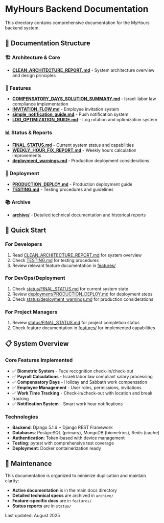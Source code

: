 # MyHours Backend Documentation

This directory contains comprehensive documentation for the MyHours backend system.

## 📁 Documentation Structure

### 🏗️ Architecture & Core
- **[CLEAN_ARCHITECTURE_REPORT.md](./CLEAN_ARCHITECTURE_REPORT.md)** - System architecture overview and design principles

### 📱 Features
- **[COMPENSATORY_DAYS_SOLUTION_SUMMARY.md](./features/COMPENSATORY_DAYS_SOLUTION_SUMMARY.md)** - Israeli labor law compliance implementation
- **[INVITATION_FLOW.md](./features/INVITATION_FLOW.md)** - Employee invitation system
- **[simple_notification_guide.md](./features/simple_notification_guide.md)** - Push notification system
- **[LOG_OPTIMIZATION_GUIDE.md](./features/LOG_OPTIMIZATION_GUIDE.md)** - Log rotation and optimization system

### 📊 Status & Reports  
- **[FINAL_STATUS.md](./status/FINAL_STATUS.md)** - Current system status and capabilities
- **[WEEKLY_HOUR_FIX_REPORT.md](./status/WEEKLY_HOUR_FIX_REPORT.md)** - Weekly hours calculation improvements
- **[deployment_warnings.md](./status/deployment_warnings.md)** - Production deployment considerations

### 🚀 Deployment
- **[PRODUCTION_DEPLOY.md](./deployment/PRODUCTION_DEPLOY.md)** - Production deployment guide
- **[TESTING.md](./TESTING.md)** - Testing procedures and guidelines

### 📚 Archive
- **[archive/](./archive/)** - Detailed technical documentation and historical reports

## 🎯 Quick Start

### For Developers
1. Read [CLEAN_ARCHITECTURE_REPORT.md](./CLEAN_ARCHITECTURE_REPORT.md) for system overview
2. Check [TESTING.md](./TESTING.md) for testing procedures
3. Review relevant feature documentation in [features/](./features/)

### For DevOps/Deployment
1. Check [status/FINAL_STATUS.md](./status/FINAL_STATUS.md) for current system state
2. Review [deployment/PRODUCTION_DEPLOY.md](./deployment/PRODUCTION_DEPLOY.md) for deployment steps
3. Check [status/deployment_warnings.md](./status/deployment_warnings.md) for production considerations

### For Project Managers
1. Review [status/FINAL_STATUS.md](./status/FINAL_STATUS.md) for project completion status
2. Check feature documentation in [features/](./features/) for implemented capabilities

## 📋 System Overview

### Core Features Implemented
- ✅ **Biometric System** - Face recognition check-in/check-out
- ✅ **Payroll Calculations** - Israeli labor law compliant salary processing  
- ✅ **Compensatory Days** - Holiday and Sabbath work compensation
- ✅ **Employee Management** - User roles, permissions, invitations
- ✅ **Work Time Tracking** - Check-in/check-out with location and break tracking
- ✅ **Notification System** - Smart work hour notifications

### Technologies
- **Backend**: Django 5.1.6 + Django REST Framework
- **Databases**: PostgreSQL (primary), MongoDB (biometrics), Redis (cache)
- **Authentication**: Token-based with device management
- **Testing**: pytest with comprehensive test coverage
- **Deployment**: Docker containerization ready

## 🔧 Maintenance

This documentation is organized to minimize duplication and maintain clarity:
- **Active documentation** is in the main docs directory
- **Detailed technical specs** are archived in `archive/`
- **Feature-specific docs** are in `features/`
- **Status reports** are in `status/`

Last updated: August 2025